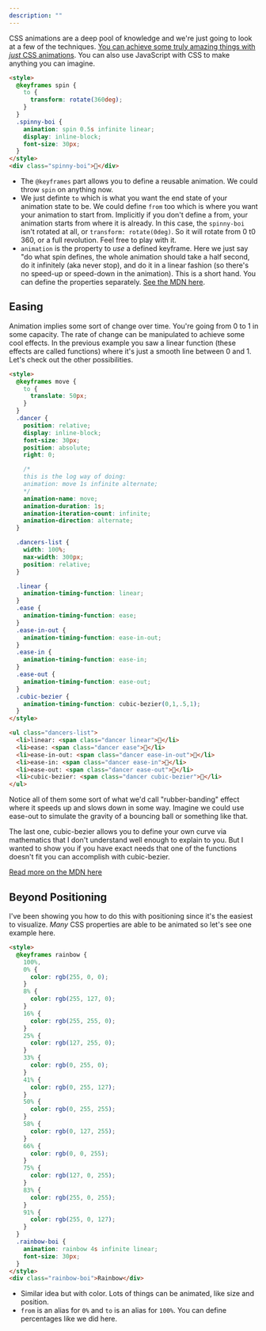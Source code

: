 ```yaml
---
description: ""
---
```


CSS animations are a deep pool of knowledge and we're just going to look at a few of the techniques. [You can achieve some truly amazing things with _just_ CSS animations][solar-system]. You can also use JavaScript with CSS to make anything you can imagine.

```html
<style>
  @keyframes spin {
    to {
      transform: rotate(360deg);
    }
  }
  .spinny-boi {
    animation: spin 0.5s infinite linear;
    display: inline-block;
    font-size: 30px;
  }
</style>
<div class="spinny-boi">🤢</div>
```

- The `@keyframes` part allows you to define a reusable animation. We could throw `spin` on anything now.
- We just definte `to` which is what you want the end state of your animation state to be. We could define `from` too which is where you want your animation to start from. Implicitly if you don't define a from, your animation starts from where it is already. In this case, the `spinny-boi` isn't rotated at all, or `transform: rotate(0deg)`. So it will rotate from 0 t0 360, or a full revolution. Feel free to play with it.
- `animation` is the property to _use_ a defined keyframe. Here we just say "do what spin defines, the whole animation should take a half second, do it infinitely (aka never stop), and do it in a linear fashion (so there's no speed-up or speed-down in the animation). This is a short hand. You can define the properties separately. [See the MDN here][mdn].

## Easing

Animation implies some sort of change over time. You're going from 0 to 1 in some capacity. The rate of change can be manipulated to achieve some cool effects. In the previous example you saw a linear function (these effects are called functions) where it's just a smooth line between 0 and 1. Let's check out the other possibilities.

```html
<style>
  @keyframes move {
    to {
      translate: 50px;
    }
  }
  .dancer {
    position: relative;
    display: inline-block;
    font-size: 30px;
    position: absolute;
    right: 0;

    /*
    this is the log way of doing:
    animation: move 1s infinite alternate;
    */
    animation-name: move;
    animation-duration: 1s;
    animation-iteration-count: infinite;
    animation-direction: alternate;
  }

  .dancers-list {
    width: 100%;
    max-width: 300px;
    position: relative;
  }

  .linear {
    animation-timing-function: linear;
  }
  .ease {
    animation-timing-function: ease;
  }
  .ease-in-out {
    animation-timing-function: ease-in-out;
  }
  .ease-in {
    animation-timing-function: ease-in;
  }
  .ease-out {
    animation-timing-function: ease-out;
  }
  .cubic-bezier {
    animation-timing-function: cubic-bezier(0,1,.5,1);
  }
</style>

<ul class="dancers-list">
  <li>linear: <span class="dancer linear">💃</li>
  <li>ease: <span class="dancer ease">💃</li>
  <li>ease-in-out: <span class="dancer ease-in-out">💃</li>
  <li>ease-in: <span class="dancer ease-in">💃</li>
  <li>ease-out: <span class="dancer ease-out">💃</li>
  <li>cubic-bezier: <span class="dancer cubic-bezier">💃</li>
</ul>
```

Notice all of them some sort of what we'd call "rubber-banding" effect where it speeds up and slows down in some way. Imagine we could use ease-out to simulate the gravity of a bouncing ball or something like that.

The last one, cubic-bezier allows you to define your own curve via mathematics that I don't understand well enough to explain to you. But I wanted to show you if you have exact needs that one of the functions doesn't fit you can accomplish with cubic-bezier.

[Read more on the MDN here][mdn]

## Beyond Positioning

I've been showing you how to do this with positioning since it's the easiest to visualize. _Many_ CSS properties are able to be animated so let's see one example here.

```html
<style>
  @keyframes rainbow {
    100%,
    0% {
      color: rgb(255, 0, 0);
    }
    8% {
      color: rgb(255, 127, 0);
    }
    16% {
      color: rgb(255, 255, 0);
    }
    25% {
      color: rgb(127, 255, 0);
    }
    33% {
      color: rgb(0, 255, 0);
    }
    41% {
      color: rgb(0, 255, 127);
    }
    50% {
      color: rgb(0, 255, 255);
    }
    58% {
      color: rgb(0, 127, 255);
    }
    66% {
      color: rgb(0, 0, 255);
    }
    75% {
      color: rgb(127, 0, 255);
    }
    83% {
      color: rgb(255, 0, 255);
    }
    91% {
      color: rgb(255, 0, 127);
    }
  }
  .rainbow-boi {
    animation: rainbow 4s infinite linear;
    font-size: 30px;
  }
</style>
<div class="rainbow-boi">Rainbow</div>
```

- Similar idea but with color. Lots of things can be animated, like size and position.
- `from` is an alias for `0%` and `to` is an alias for `100%`. You can define percentages like we did here.

[solar-system]: https://codepen.io/juliangarnier/pen/krNqZO
[mdn]: https://developer.mozilla.org/en-US/docs/Web/CSS/easing-function
